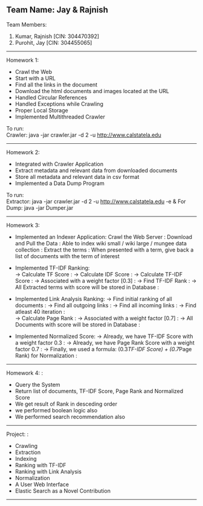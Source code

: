 Team Name: Jay & Rajnish                                                                                                                 
------------------------------------------------------------------------------------

Team Members:                                                                                                                           
1. Kumar, Rajnish [CIN: 304470392]                                                                                                                                                                                                               
2. Purohit, Jay [CIN: 304455065]

------------------------------------------------------------------------------------
Homework 1: <A Crawler Application>
* Crawl the Web
* Start with a URL
* Find all the links in the document
* Download the html documents and images located at the URL
* Handled Circular References
* Handled Exceptions while Crawling
* Proper Local Storage
* Implemented Multithreaded Crawler

To run:                                                                                                                                 
Crawler: java -jar crawler.jar -d 2 -u http://www.calstatela.edu

------------------------------------------------------------------------------------
Homework 2: <An Extractor Applpication>
* Integrated with Crawler Application
* Extract metadata and relevant data from downloaded documents
* Store all metadata and relevant data in csv format <No database used in this hw>
* Implemented a Data Dump Program

To run:                                                                                                                                 
Extractor: java -jar crawler.jar -d 2 -u http://www.calstatela.edu -e
& For Dump: java -jar Dumper.jar

------------------------------------------------------------------------------------

Homework 3: <Indexing and Ranking Application>                                                                                                                                                                                                                  
* Implemented an Indexer Application:                                                                                                    Crawl the Web Server :                                                                                                                Download and Pull the Data :                                                                                                           Able to index wiki small / wiki large / mungee data collection  :                                                                        Extract the terms  :                                                                                                                     When presented with a term, give back a list of documents with the term of interest                                                    
* Implemented TF-IDF Ranking:   
-> Calculate TF Score : 
-> Calculate IDF Score : 
-> Calculate TF-IDF Score : 
-> Associated with a weight factor [0.3] : 
-> Find TF-IDF Rank : 
-> All Extracted terms with score will be stored in Database : 

* Implemented Link Analysis Ranking: 
-> Find initial ranking of all documents : 
-> Find all outgoing links : 
-> Find all incoming links : 
-> Find atleast 40 iteration :  
-> Calculate Page Rank : 
-> Associated with a weight factor [0.7] : 
-> All Documents with score will be stored in Database : 

* Implemented Normalized Score:
-> Already, we have TF-IDF Score with a weight factor 0.3 : 
-> Already, we have Page Rank Score with a weight factor 0.7 : 
-> Finally, we used a formula: (0.3*TF-IDF Score) + (0.7*Page Rank) for Normalization : 

------------------------------------------------------------------------------------
Homework 4: <A Simple User Web Interface>: 
* Query the System
* Return list of documents, TF-IDF Score, Page Rank and Normalized Score
* We get result of Rank in desceding order
* we performed boolean logic also
* We performed search recommendation also

------------------------------------------------------------------------------------
Project: <A Complete Search Engine>:
* Crawling
* Extraction
* Indexing
* Ranking with TF-IDF
* Ranking with Link Analysis
* Normalization
* A User Web Interface
* Elastic Search as a Novel Contribution     

------------------------------------------------------------------------------------
